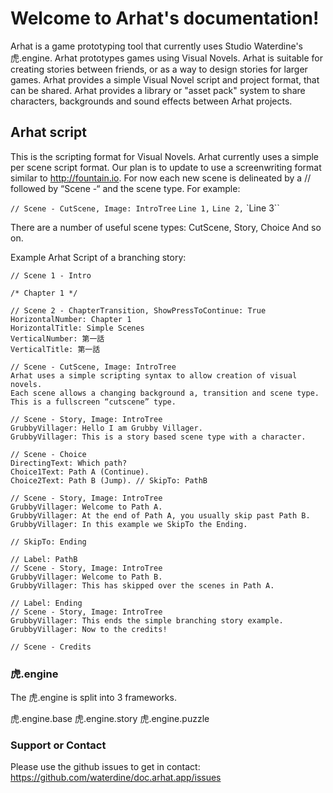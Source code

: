 # Welcome to Arhat's documentation!

Arhat is a game prototyping tool that currently uses Studio Waterdine's 虎.engine.
Arhat prototypes games using Visual Novels.
Arhat is suitable for creating stories between friends, or as a way to design stories for larger games.
Arhat provides a simple Visual Novel script and project format, that can be shared.
Arhat provides a library or "asset pack" system to share characters, backgrounds and sound effects between Arhat projects.

## Arhat script
This is the scripting format for Visual Novels.
Arhat currently uses a simple per scene script format.
Our plan is to update to use a screenwriting format similar to http://fountain.io.
For now each new scene is delineated by a // followed by “Scene -“ and the scene type.
For example:

`// Scene - CutScene, Image: IntroTree`
`Line 1,`
`Line 2,`
`Line 3``

There are a number of useful scene types:
CutScene,
Story,
Choice
And so on.

Example Arhat Script of a branching story:

```
// Scene 1 - Intro

/* Chapter 1 */

// Scene 2 - ChapterTransition, ShowPressToContinue: True
HorizontalNumber: Chapter 1
HorizontalTitle: Simple Scenes
VerticalNumber: 第一話
VerticalTitle: 第一話

// Scene - CutScene, Image: IntroTree
Arhat uses a simple scripting syntax to allow creation of visual novels.
Each scene allows a changing background a, transition and scene type.
This is a fullscreen “cutscene” type.

// Scene - Story, Image: IntroTree
GrubbyVillager: Hello I am Grubby Villager.
GrubbyVillager: This is a story based scene type with a character.

// Scene - Choice
DirectingText: Which path?
Choice1Text: Path A (Continue).
Choice2Text: Path B (Jump). // SkipTo: PathB

// Scene - Story, Image: IntroTree
GrubbyVillager: Welcome to Path A.
GrubbyVillager: At the end of Path A, you usually skip past Path B.
GrubbyVillager: In this example we SkipTo the Ending.

// SkipTo: Ending

// Label: PathB
// Scene - Story, Image: IntroTree
GrubbyVillager: Welcome to Path B.
GrubbyVillager: This has skipped over the scenes in Path A.

// Label: Ending
// Scene - Story, Image: IntroTree
GrubbyVillager: This ends the simple branching story example.
GrubbyVillager: Now to the credits!

// Scene - Credits
```

### 虎.engine

The 虎.engine is split into 3 frameworks.

虎.engine.base
虎.engine.story
虎.engine.puzzle

### Support or Contact

Please use the github issues to get in contact:
https://github.com/waterdine/doc.arhat.app/issues
